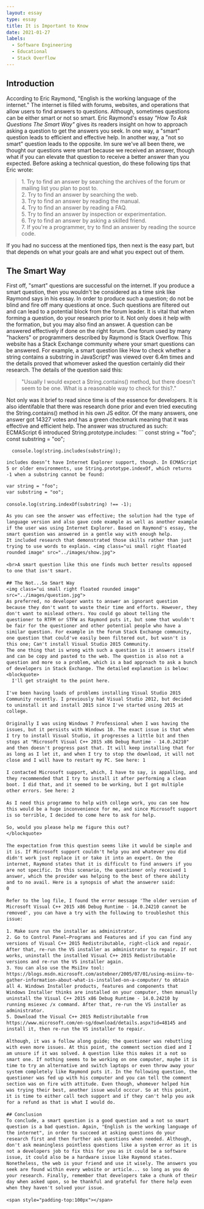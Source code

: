 ```yaml
---
layout: essay
type: essay
title: It is Important to Know
date: 2021-01-27
labels:
  - Software Engineering
  - Educational
  - Stack Overflow
---
```

## Introduction

According to Eric Raymond, "English is the working language of the internet." The internet is filled with forums, websites, and operations that allow users to find answers to questions. Although, sometimes questions can be either smart or not so smart. Eric Raymond's essay <i> "How To Ask Questions The Smart Way" </i> gives its readers insight on how to approach asking a question to get the answers you seek. In one way, a "smart" question leads to efficient and effective help. In another way, a "not so smart" question leads to the opposite. Im sure we've all been there, we thought our questions were smart because we received an answer, though what if you can elevate that question to receive a better answer than you expected. Before asking a technical question, do these following tips that Eric wrote:
<blockquote>
  1. Try to find an answer by searching the archives of the forum or mailing list you plan to post to.
  <br>2. Try to find an answer by searching the web.
  <br>3. Try to find an answer by reading the manual.
  <br>4. Try to find an answer by reading a FAQ.
  <br>5. Try to find an answer by inspection or experimentation.
  <br>6. Try to find an answer by asking a skilled friend.
  <br>7. If you're a programmer, try to find an answer by reading the source code.
</blockquote>
If you had no success at the mentioned tips, then next is the easy part, but that depends on what your goals are and what you expect out of them.

## The Smart Way

First off, "smart" questions are successful on the internet. If you produce a smart question, then you wouldn't be considered as a time sink like Raymond says in his essay. In order to produce such a question; do not be blind and fire off many questions at once. Such questions are filtered out and can lead to a potential block from the forum leader. It is vital that when forming a question, do your research prior to it. Not only does it help with the formation, but you may also find an answer. A question can be answered effectively if done on the right forum. One forum used by many "hackers" or programmers described by Raymond is Stack Overflow. This website has a Stack Exchange community where your smart questions can be answered. For example, a smart question like How to check whether a string contains a substring in JavaScript? was viewed over 6.4m times and the details proved that whomever asked the question certainly did their research. The details of the question said this:
<blockquote> "Usually I would expect a String.contains() method, but there doesn't seem to be one. What is a reasonable way to check for this?." </blockquote> Not only was it brief to read since time is of the essence for developers. It is also identifable that there was research done prior and even tried executing the String.contains() method in his own JS editor. Of the many answers, one answer got 14327 votes and has a green checkmark meaning that it was effective and efficient help. The answer was structured as such: 
<br> ECMAScript 6 introduced String.prototype.includes: 
```
      const string = "foo";
      const substring = "oo";

      console.log(string.includes(substring));
```
includes doesn’t have Internet Explorer support, though. In ECMAScript 5 or older environments, use String.prototype.indexOf, which returns -1 when a substring cannot be found:
```
    var string = "foo";
    var substring = "oo";

    console.log(string.indexOf(substring) !== -1);
```
As you can see the answer was effective; the solution had the type of language version and also gave code example as well as another example if the user was using Internet Explorer. Based on Raymond's essay, the smart question was answered in a gentle way with enough help. 
It included research that demonstrated those skills rather than just trying to use words to explain. <img class="ui small right floated rounded image" src="../images/show.jpg">

<br>A smart question like this one finds much better results opposed to one that isn't smart. 

## The Not...So Smart Way
<img class="ui small right floated rounded image" src="../images/question.jpg">
As preferred, no developer wants to answer an ignorant question because they don't want to waste their time and efforts. However, they don't want to mislead others. You could go about telling the questioner to RTFM or STFW as Raymond puts it, but some that wouldn't be fair for the questioner and other potential people who have a similar question. For example in the forum Stack Exchange community, one question that could've easily been filtered out, but wasn't is this one; Can't install Visual Studio 2015 Community.
The one thing that is wrong with such a question is it answers itself and can be copy and pasted to the web. The question is also not a question and more so a problem, which is a bad approach to ask a bunch of developers in Stack Exchange. The detailed explanation is below:
<blockquote> 
  I'll get straight to the point here.

I've been having loads of problems installing Visual Studio 2015 Community recently. I previously had Visual Studio 2012, but decided to uninstall it and install 2015 since I've started using 2015 at college.

Originally I was using Windows 7 Professional when I was having the issues, but it persists with Windows 10. The exact issue is that when I try to install Visual Studio, it progresses a little bit and then stops at "Microsoft Visual C++ 2015 x86 Debug Runtime - 14.0.24210" and then doesn't progress past that. It will keep installing that for as long as I let it, and when I try to stop the download, it will not close and I will have to restart my PC. See here: 1

I contacted Microsoft support, which, I have to say, is appalling, and they recommended that I try to install it after performing a clean boot. I did that, and it seemed to be working, but I got multiple other errors. See here: 2

As I need this programme to help with college work, you can see how this would be a huge inconvenience for me, and since Microsoft support is so terrible, I decided to come here to ask for help.

So, would you please help me figure this out?
</blockquote> 

The expectation from this question seems like it would be simple and it is. If Microsoft support couldn't help you and whatever you did didn't work just replace it or take it into an expert. On the internet, Raymond states that it is difficult to find answers if you are not specific. In this scenario, the questioner only received 1 answer, which the provider was helping to the best of there ability and to no avail. Here is a synopsis of what the answerer said:
0

Refer to the log file, I found the error message 'The older version of Microsoft Visual C++ 2015 x86 Debug Runtime - 14.0.24210 cannot be removed', you can have a try with the following to troubleshot this issue:

1. Make sure run the installer as administrator.
2. Go to Control Panel—Programs and Features and if you can find any versions of Visual C++ 2015 Redistributable, right-click and repair. After that, re-run the VS installer as administrator to repair. If not works, uninstall the installed Visual C++ 2015 Redistributable versions and re-run the VS installer again.
3. You can also use the MsiInv tool: https://blogs.msdn.microsoft.com/astebner/2005/07/01/using-msiinv-to-gather-information-about-what-is-installed-on-a-computer/ to obtain all 4. Windows Installer products, features and components that Windows Installer thinks are installed on your computer, then manually uninstall the Visual C++ 2015 x86 Debug Runtime - 14.0.24210 by running msiexec /x command. After that, re-run the VS installer as administrator.
5. Download the Visual C++ 2015 Redistributable from https://www.microsoft.com/en-sg/download/details.aspx?id=48145 and install it, then re-run the VS installer to repair.

Although, it was a follow along guide; the questioner was rebuttling with even more issues. At this point, the comment section died and I am unsure if it was solved. A question like this makes it a not so smart one. If nothing seems to be working on one computer, maybe it is time to try an alternative and switch laptops or even throw away your system completely like Raymond puts it. In the following question, the questioner was fed up with his computer and you can tell the comment section was on fire with attitude. Even though, whomever helped him was trying their best, another issue would occcur. So at this point, it is time to either call tech support and if they can't help you ask for a refund as that is what I would do.

## Conclusion
To conclude, a smart question is a good question and a not so smart question is a bad question. Again, "English is the working language of the internet", in order to succeed at asking questions do your research first and then further ask questions when needed. Although, don't ask meaningless pointless questions like a system error as it is not a developers job to fix this for you as it could be a software issue, it could also be a hardware issue like Raymond states. Nonetheless, the web is your friend and use it wisely. The answers you seek are found within every website or article... so long as you do your research. Finally, remember that developers take a chunk of their day when asked upon, so be thankful and grateful for there help even when they haven't solved your issue. 

<span style="padding-top:100px"></span>
